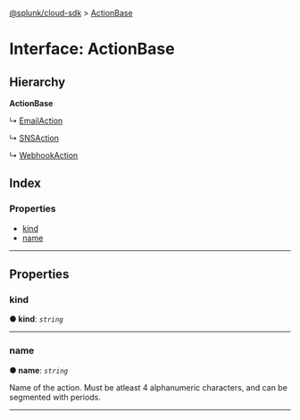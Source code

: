 [@splunk/cloud-sdk](../README.md) > [ActionBase](../interfaces/actionbase.md)

# Interface: ActionBase

## Hierarchy

**ActionBase**

↳  [EmailAction](emailaction.md)

↳  [SNSAction](snsaction.md)

↳  [WebhookAction](webhookaction.md)

## Index

### Properties

* [kind](actionbase.md#kind)
* [name](actionbase.md#name)

---

## Properties

<a id="kind"></a>

###  kind

**● kind**: *`string`*

___
<a id="name"></a>

###  name

**● name**: *`string`*

Name of the action. Must be atleast 4 alphanumeric characters, and can be segmented with periods.

___

